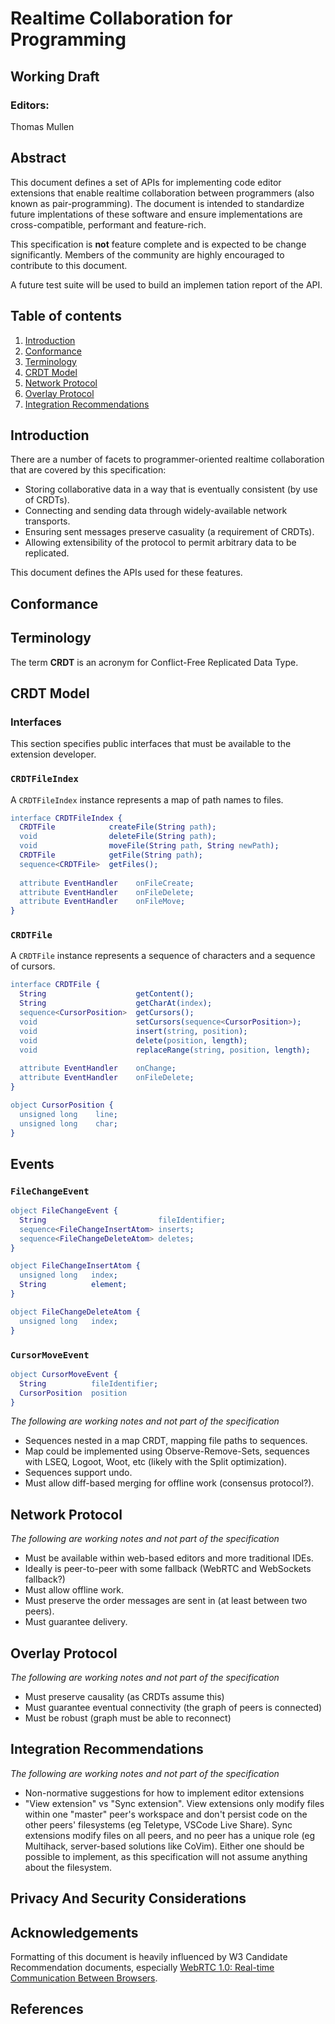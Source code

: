 # Realtime Collaboration for Programming
## Working Draft

### Editors:
Thomas Mullen

## Abstract
This document defines a set of APIs for implementing code editor extensions that enable realtime collaboration between programmers (also known as pair-programming). The document is intended to standardize future implentations of these software and ensure implementations are cross-compatible, performant and feature-rich.

This specification is **not** feature complete and is expected to be change significantly. Members of the community are highly encouraged to contribute to this document.

A future test suite will be used to build an implemen  tation report of the API.

## Table of contents
1. [Introduction](#introduction) 
2. [Conformance](#conformance) 
3. [Terminology](#terminology) 
4. [CRDT Model](#crdt-model)
5. [Network Protocol](#network-protocol)
6. [Overlay Protocol](#overlay-protocol)
7. [Integration Recommendations](#integration-suggestions)

## Introduction
There are a number of facets to programmer-oriented realtime collaboration that are covered by this specification:
- Storing collaborative data in a way that is eventually consistent (by use of CRDTs).
- Connecting and sending data through widely-available network transports.
- Ensuring sent messages preserve casuality (a requirement of CRDTs).
- Allowing extensibility of the protocol to permit arbitrary data to be replicated.

This document defines the APIs used for these features.

## Conformance

## Terminology
The term **CRDT** is an acronym for Conflict-Free Replicated Data Type.

## CRDT Model
### Interfaces
This section specifies public interfaces that must be available to the extension developer.

### `CRDTFileIndex`
A `CRDTFileIndex` instance represents a map of path names to files.

```erlang
interface CRDTFileIndex {
  CRDTFile            createFile(String path);
  void                deleteFile(String path);
  void                moveFile(String path, String newPath);
  CRDTFile            getFile(String path);
  sequence<CRDTFile>  getFiles();
  
  attribute EventHandler    onFileCreate;
  attribute EventHandler    onFileDelete;
  attribute EventHandler    onFileMove;
}
```

### `CRDTFile`
A `CRDTFile` instance represents a sequence of characters and a sequence of cursors.

```erlang
interface CRDTFile {
  String                    getContent();
  String                    getCharAt(index);
  sequence<CursorPosition>  getCursors();
  void                      setCursors(sequence<CursorPosition>);
  void                      insert(string, position);
  void                      delete(position, length);
  void                      replaceRange(string, position, length);
  
  attribute EventHandler    onChange;
  attribute EventHandler    onFileDelete;
}
```

```erlang
object CursorPosition {
  unsigned long    line;
  unsigned long    char;
}
```

## Events

### `FileChangeEvent`
```erlang
object FileChangeEvent {
  String                         fileIdentifier;
  sequence<FileChangeInsertAtom> inserts;
  sequence<FileChangeDeleteAtom> deletes;
}
```

```erlang
object FileChangeInsertAtom {
  unsigned long   index;
  String          element;
}
```

```erlang
object FileChangeDeleteAtom {
  unsigned long   index;
}
```

### `CursorMoveEvent`

```erlang
object CursorMoveEvent {
  String          fileIdentifier;
  CursorPosition  position
}
```

*The following are working notes and not part of the specification*
- Sequences nested in a map CRDT, mapping file paths to sequences.
- Map could be implemented using Observe-Remove-Sets, sequences with LSEQ, Logoot, Woot, etc (likely with the Split optimization).
- Sequences support undo.
- Must allow diff-based merging for offline work (consensus protocol?).

## Network Protocol
*The following are working notes and not part of the specification*
- Must be available within web-based editors and more traditional IDEs.
- Ideally is peer-to-peer with some fallback (WebRTC and WebSockets fallback?)
- Must allow offline work.
- Must preserve the order messages are sent in (at least between two peers).
- Must guarantee delivery.

## Overlay Protocol

*The following are working notes and not part of the specification*
- Must preserve causality (as CRDTs assume this)
- Must guarantee eventual connectivity (the graph of peers is connected)
- Must be robust (graph must be able to reconnect)

## Integration Recommendations
*The following are working notes and not part of the specification*
- Non-normative suggestions for how to implement editor extensions
- "View extension" vs "Sync extension". View extensions only modify files within one "master" peer's workspace and don't persist code on the other peers' filesystems (eg Teletype, VSCode Live Share). Sync extensions modify files on all peers, and no peer has a unique role (eg Multihack, server-based solutions like CoVim). Either one should be possible to implement, as this specification will not assume anything about the filesystem. 

## Privacy And Security Considerations

## Acknowledgements
Formatting of this document is heavily influenced by W3 Candidate Recommendation documents, especially [WebRTC 1.0: Real-time Communication Between Browsers](https://www.w3.org/TR/webrtc).

## References

